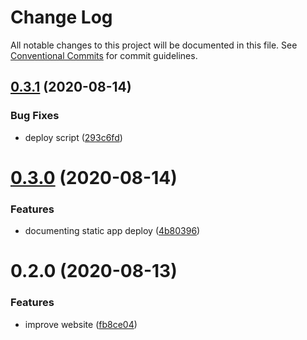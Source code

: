 # Change Log

All notable changes to this project will be documented in this file.
See [Conventional Commits](https://conventionalcommits.org) for commit guidelines.

## [0.3.1](https://github.com/ttoss/pepe/compare/v0.3.0...v0.3.1) (2020-08-14)

### Bug Fixes

- deploy script ([293c6fd](https://github.com/ttoss/pepe/commit/293c6fd83d7a7da37a54ac2b2486c73e6944e494))

# [0.3.0](https://github.com/ttoss/pepe/compare/v0.2.0...v0.3.0) (2020-08-14)

### Features

- documenting static app deploy ([4b80396](https://github.com/ttoss/pepe/commit/4b803965a100c3abb9518044bc8c4e98578a6c2c))

# 0.2.0 (2020-08-13)

### Features

- improve website ([fb8ce04](https://github.com/ttoss/pepe/commit/fb8ce042adc5d10f7a963f3787eb6243f2d35bd2))
